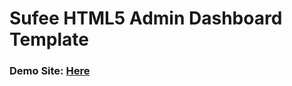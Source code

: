 # Sufee HTML5 Admin Dashboard Template

### Demo Site: [Here](https://colorlib.com/polygon/sufee/index.html)